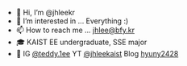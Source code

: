 - 👋 Hi, I’m @jhleekr
- 👀 I’m interested in ... Everything :)
- 📫 How to reach me ... jhlee@bfy.kr
- 🎓 KAIST EE undergraduate, SSE major
- 📲 IG [@teddy.1ee](https://www.instagram.com/teddy.1ee/) YT [@jhleekaist](https://www.youtube.com/@jhleekaist) Blog [hyuny2428](https://blog.naver.com/hyuny2428)

<!---
jhleekr/jhleekr is a ✨ special ✨ repository because its `README.md` (this file) appears on your GitHub profile.
You can click the Preview link to take a look at your changes.
--->
